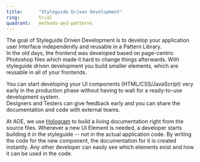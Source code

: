 ```yaml
---
title:      "Styleguide Driven Development"
ring:       trial
quadrant:   methods-and-patterns
---
```


The goal of Styleguide Driven Development is to develop your application user Interface independently and reusable in a Pattern Library.\
In the old days, the frontend was developed based on page-centric Photoshop files which made it hard to change things afterwards. With styleguide driven development you build smaller elements, which are reusable in all of your frontends.

You can start developing your UI components (HTML/CSS/JavaScript) very early in the production phase without having to wait for a ready-to-use development system.\
Designers and Testers can give feedback early and you can share the documentation and code with external teams.

At AOE, we use [Hologram](https://trulia.github.io/hologram/) to build a living documentation right from the source files. Whenever a new UI Element is needed, a developer starts building it in the styleguide -- not in the actual application code. By writing the code for the new component, the documentation for it is created instantly. Any other developer can easily see which elements exist and how it can be used in the code.
